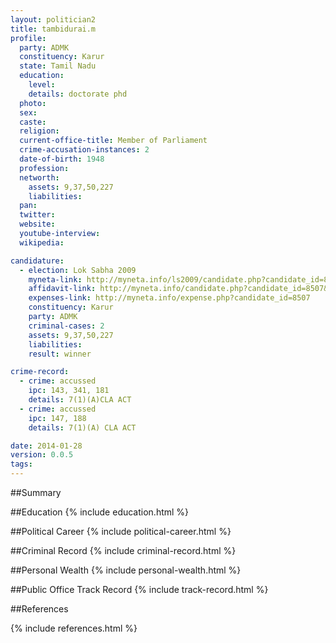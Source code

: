 ```yaml
---
layout: politician2
title: tambidurai.m
profile: 
  party: ADMK
  constituency: Karur
  state: Tamil Nadu
  education: 
    level: 
    details: doctorate phd
  photo: 
  sex: 
  caste: 
  religion: 
  current-office-title: Member of Parliament
  crime-accusation-instances: 2
  date-of-birth: 1948
  profession: 
  networth: 
    assets: 9,37,50,227
    liabilities: 
  pan: 
  twitter: 
  website: 
  youtube-interview: 
  wikipedia: 

candidature: 
  - election: Lok Sabha 2009
    myneta-link: http://myneta.info/ls2009/candidate.php?candidate_id=8507
    affidavit-link: http://myneta.info/candidate.php?candidate_id=8507&scan=original
    expenses-link: http://myneta.info/expense.php?candidate_id=8507
    constituency: Karur 
    party: ADMK
    criminal-cases: 2
    assets: 9,37,50,227
    liabilities: 
    result: winner 

crime-record: 
  - crime: accussed
    ipc: 143, 341, 181
    details: 7(1)(A)CLA ACT 
  - crime: accussed
    ipc: 147, 188
    details: 7(1)(A) CLA ACT 

date: 2014-01-28
version: 0.0.5
tags: 
---
```

##Summary


##Education
{% include education.html %}


##Political Career
{% include political-career.html %}


##Criminal Record
{% include criminal-record.html %}


##Personal Wealth
{% include personal-wealth.html %}


##Public Office Track Record
{% include track-record.html %}


##References


{% include references.html %}